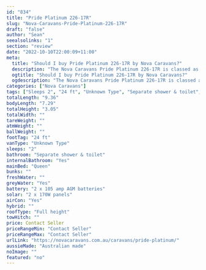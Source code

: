 ```yaml
---
id: "834"
title: "Pride Platinum 226-17R"
slug: "Nova-Caravans-Pride-Platinum-226-17R"
draft: "false"
author: "Sean"
seealsolinks: "1"
section: "review"
date: "2022-10-10T22:00:09+11:00"
meta:
  title: "Should I buy Pride Platinum 226-17R by Nova Caravans?"
  description: "The Nova Caravans Pride Platinum 226-17R is classed as Unknown Type, and sleeps 2 people. It is Australian made and comes in at 24 ft. It generally has Separate shower & toilet."
  ogtitle: "Should I buy Pride Platinum 226-17R by Nova Caravans?"
  ogdescription: "The Nova Caravans Pride Platinum 226-17R is classed as Unknown Type, and sleeps 2 people. It is Australian made and comes in at 24 ft. It generally has Separate shower & toilet."
categories: ["Nova Caravans"]
tags: ["Sleeps 2", "24 ft", "Unknown Type", "Separate shower & toilet", "Full height", "Price Unknown", "Australian made"]
totalLength: "9.36"
bodyLength: "7.29"
totalHeight: "3.05"
totalWidth: ""
tareWeight: ""
atmWeight: ""
ballWeight: ""
footTag: "24 ft"
vanType: "Unknown Type"
sleeps: "2"
bathroom: "Separate shower & toilet"
internalBathroom: "Yes"
mainBed: "Queen"
bunks: ""
freshWater: ""
greyWater: "Yes"
battery: "2 x 105 amp AGM batteries"
solar: "2 x 170W panels"
airCon: "Yes"
hybrid: ""
roofType: "Full height"
towHitch: ""
price: Contact Seller
priceRangeMin: "Contact Seller"
priceRangeMax: "Contact Seller"
urlLink: "https://novacaravans.com.au/caravans/pride-platinum/"
aussieMade: "Australian made"
noImage: ""
featured: "no"
---
```

